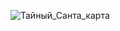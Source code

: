 ![Тайный_Санта_карта](https://github.com/NeGvozd/secret_santa_dafe/main/secret_santa/static/img/card.png?raw=true)
